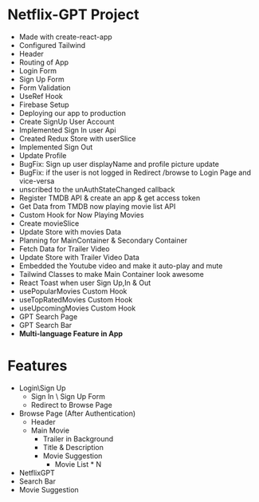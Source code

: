 # Netflix-GPT Project

- Made with create-react-app
- Configured Tailwind
- Header
- Routing of App
- Login Form
- Sign Up Form
- Form Validation
- UseRef Hook
- Firebase Setup
- Deploying our app to production
- Create SignUp User Account
- Implemented Sign In user Api
- Created Redux Store with userSlice
- Implemented Sign Out
- Update Profile
- BugFix: Sign up user displayName and profile picture update
- BugFix: if the user is not logged in Redirect /browse to Login Page and vice-versa
- unscribed to the unAuthStateChanged callback
- Register TMDB API & create an app & get access token
- Get Data from TMDB now playing movie list API
- Custom Hook for Now Playing Movies
- Create movieSlice
- Update Store with movies Data
- Planning for MainContainer & Secondary Container
- Fetch Data for Trailer Video
- Update Store with Trailer Video Data
- Embedded the Youtube video and make it auto-play and mute
- Tailwind Classes to make Main Container look awesome
- React Toast when user Sign Up,In & Out
- usePopularMovies Custom Hook
- useTopRatedMovies Custom Hook
- useUpcomingMovies Custom Hook
- GPT Search Page
- GPT Search Bar
- **Multi-language Feature in App**

# Features

- Login\Sign Up
  - Sign In \ Sign Up Form
  - Redirect to Browse Page
- Browse Page (After Authentication)
  - Header
  - Main Movie
    - Trailer in Background
    - Title & Description
    - Movie Suggestion
      - Movie List \* N
- NetflixGPT
- Search Bar
- Movie Suggestion
